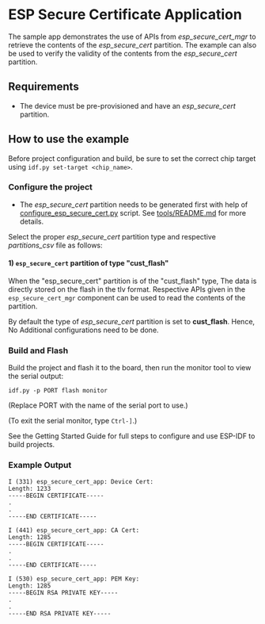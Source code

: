 # ESP Secure Certificate Application

The sample app demonstrates the use of APIs from *esp_secure_cert_mgr* to retrieve the contents of the *esp_secure_cert* partition. The example can also be used to verify the validity of the contents from the *esp_secure_cert* partition.

## Requirements
* The device must be pre-provisioned and have an *esp_secure_cert* partition.

## How to use the example
Before project configuration and build, be sure to set the correct chip target using `idf.py set-target <chip_name>`.
### Configure the project

* The *esp_secure_cert* partition needs to be generated first with help of [configure_esp_secure_cert.py](https://github.com/espressif/esp_secure_cert_mgr/blob/main/tools/configure_esp_secure_cert.py) script. See [tools/README.md](https://github.com/espressif/esp_secure_cert_mgr/blob/main/tools/README.md) for more details.

Select the proper *esp_secure_cert* partition type and respective *partitions_csv* file as follows:
#### 1) `esp_secure_cert` partition of type "cust_flash"
When the "esp_secure_cert" partition is of the "cust_flash" type, The data is directly stored on the flash in the tlv format. Respective APIs given in the `esp_secure_cert_mgr` component can be used to read the contents of the partition.

By default the type of *esp_secure_cert* partition is set to **cust_flash**.
Hence, No Additional configurations need to be done.

### Build and Flash

Build the project and flash it to the board, then run the monitor tool to view the serial output:

```
idf.py -p PORT flash monitor
```

(Replace PORT with the name of the serial port to use.)

(To exit the serial monitor, type ``Ctrl-]``.)

See the Getting Started Guide for full steps to configure and use ESP-IDF to build projects.

### Example Output
```
I (331) esp_secure_cert_app: Device Cert:
Length: 1233
-----BEGIN CERTIFICATE-----
.
.
-----END CERTIFICATE-----

I (441) esp_secure_cert_app: CA Cert:
Length: 1285
-----BEGIN CERTIFICATE-----
.
.
-----END CERTIFICATE-----

I (530) esp_secure_cert_app: PEM Key:
Length: 1285
-----BEGIN RSA PRIVATE KEY-----
.
.
-----END RSA PRIVATE KEY-----
```
